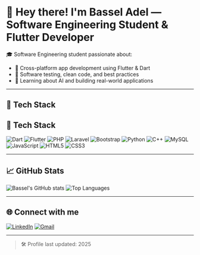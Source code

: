 # 👋 Hey there! I'm Bassel Adel — Software Engineering Student & Flutter Developer

🎓 Software Engineering student passionate about:
- 💙 Cross-platform app development using Flutter & Dart
- 🧪 Software testing, clean code, and best practices
- 🤖 Learning about AI and building real-world applications

---

## 🧰 Tech Stack

## 🧰 Tech Stack

![Dart](https://img.shields.io/badge/-Dart-0175C2?style=flat-square&logo=dart&logoColor=white)
![Flutter](https://img.shields.io/badge/-Flutter-02569B?style=flat-square&logo=flutter&logoColor=white)
![PHP](https://img.shields.io/badge/-PHP-777BB4?style=flat-square&logo=php&logoColor=white)
![Laravel](https://img.shields.io/badge/-Laravel-FF2D20?style=flat-square&logo=laravel&logoColor=white)
![Bootstrap](https://img.shields.io/badge/-Bootstrap-7952B3?style=flat-square&logo=bootstrap&logoColor=white)
![Python](https://img.shields.io/badge/-Python-3776AB?style=flat-square&logo=python&logoColor=white)
![C++](https://img.shields.io/badge/-C++-00599C?style=flat-square&logo=c%2b%2b&logoColor=white)
![MySQL](https://img.shields.io/badge/-MySQL-4479A1?style=flat-square&logo=mysql&logoColor=white)
![JavaScript](https://img.shields.io/badge/-JavaScript-black?style=flat-square&logo=javascript)
![HTML5](https://img.shields.io/badge/-HTML5-E34F26?style=flat-square&logo=html5&logoColor=white)
![CSS3](https://img.shields.io/badge/-CSS3-1572B6?style=flat-square&logo=css3)


---

## 📈 GitHub Stats

![Bassel's GitHub stats](https://github-readme-stats.vercel.app/api?username=basseladel136&show_icons=true&theme=dark)
![Top Languages](https://github-readme-stats.vercel.app/api/top-langs/?username=basseladel136&layout=compact&theme=dark)

---

## 🌐 Connect with me

[![LinkedIn](https://img.shields.io/badge/-LinkedIn-blue?style=flat-square&logo=linkedin&logoColor=white)](https://linkedin.com/in/bassel-khalifa)
[![Gmail](https://img.shields.io/badge/-Gmail-D14836?style=flat-square&logo=gmail&logoColor=white)](mailto:bassel.adel135@email.com)

---

> 🛠️ Profile last updated: 2025

